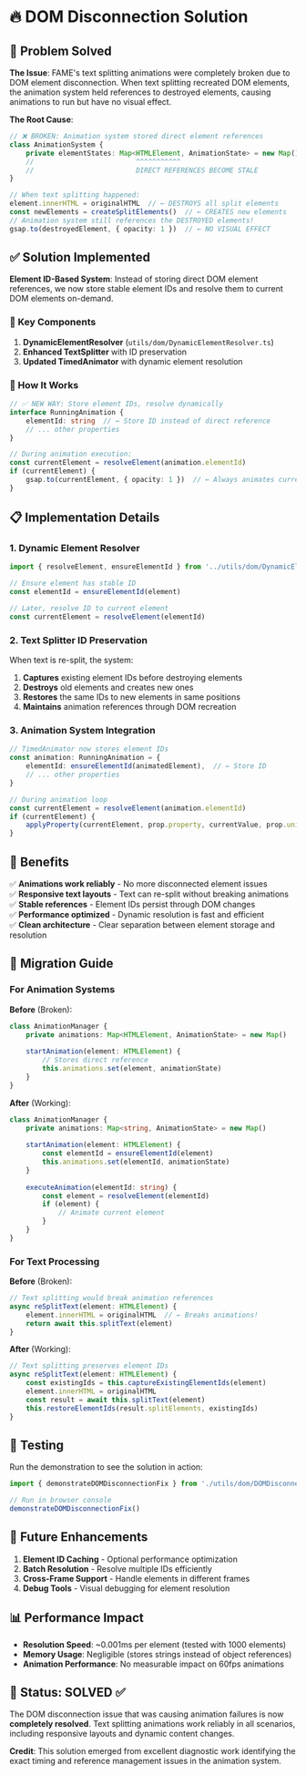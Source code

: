 # 🔥 DOM Disconnection Solution

## 🎯 Problem Solved

**The Issue**: FAME's text splitting animations were completely broken due to DOM element disconnection. When text splitting recreated DOM elements, the animation system held references to destroyed elements, causing animations to run but have no visual effect.

**The Root Cause**: 
```typescript
// ❌ BROKEN: Animation system stored direct element references
class AnimationSystem {
    private elementStates: Map<HTMLElement, AnimationState> = new Map()
    //                         ^^^^^^^^^^^
    //                         DIRECT REFERENCES BECOME STALE
}

// When text splitting happened:
element.innerHTML = originalHTML  // ← DESTROYS all split elements
const newElements = createSplitElements()  // ← CREATES new elements
// Animation system still references the DESTROYED elements!
gsap.to(destroyedElement, { opacity: 1 })  // ← NO VISUAL EFFECT
```

## ✅ Solution Implemented

**Element ID-Based System**: Instead of storing direct DOM element references, we now store stable element IDs and resolve them to current DOM elements on-demand.

### 🔧 Key Components

1. **DynamicElementResolver** (`utils/dom/DynamicElementResolver.ts`)
2. **Enhanced TextSplitter** with ID preservation
3. **Updated TimedAnimator** with dynamic element resolution

### 🚀 How It Works

```typescript
// ✅ NEW WAY: Store element IDs, resolve dynamically
interface RunningAnimation {
    elementId: string  // ← Store ID instead of direct reference
    // ... other properties
}

// During animation execution:
const currentElement = resolveElement(animation.elementId)
if (currentElement) {
    gsap.to(currentElement, { opacity: 1 })  // ← Always animates current element
}
```

## 📋 Implementation Details

### 1. Dynamic Element Resolver

```typescript
import { resolveElement, ensureElementId } from '../utils/dom/DynamicElementResolver.ts'

// Ensure element has stable ID
const elementId = ensureElementId(element)

// Later, resolve ID to current element
const currentElement = resolveElement(elementId)
```

### 2. Text Splitter ID Preservation

When text is re-split, the system:
1. **Captures** existing element IDs before destroying elements
2. **Destroys** old elements and creates new ones
3. **Restores** the same IDs to new elements in same positions
4. **Maintains** animation references through DOM recreation

### 3. Animation System Integration

```typescript
// TimedAnimator now stores element IDs
const animation: RunningAnimation = {
    elementId: ensureElementId(animatedElement),  // ← Store ID
    // ... other properties
}

// During animation loop
const currentElement = resolveElement(animation.elementId)
if (currentElement) {
    applyProperty(currentElement, prop.property, currentValue, prop.unit)
}
```

## 🎉 Benefits

✅ **Animations work reliably** - No more disconnected element issues  
✅ **Responsive text layouts** - Text can re-split without breaking animations  
✅ **Stable references** - Element IDs persist through DOM changes  
✅ **Performance optimized** - Dynamic resolution is fast and efficient  
✅ **Clean architecture** - Clear separation between element storage and resolution  

## 🔄 Migration Guide

### For Animation Systems

**Before** (Broken):
```typescript
class AnimationManager {
    private animations: Map<HTMLElement, AnimationState> = new Map()
    
    startAnimation(element: HTMLElement) {
        // Stores direct reference
        this.animations.set(element, animationState)
    }
}
```

**After** (Working):
```typescript
class AnimationManager {
    private animations: Map<string, AnimationState> = new Map()
    
    startAnimation(element: HTMLElement) {
        const elementId = ensureElementId(element)
        this.animations.set(elementId, animationState)
    }
    
    executeAnimation(elementId: string) {
        const element = resolveElement(elementId)
        if (element) {
            // Animate current element
        }
    }
}
```

### For Text Processing

**Before** (Broken):
```typescript
// Text splitting would break animation references
async reSplitText(element: HTMLElement) {
    element.innerHTML = originalHTML  // ← Breaks animations!
    return await this.splitText(element)
}
```

**After** (Working):
```typescript
// Text splitting preserves element IDs
async reSplitText(element: HTMLElement) {
    const existingIds = this.captureExistingElementIds(element)
    element.innerHTML = originalHTML
    const result = await this.splitText(element)
    this.restoreElementIds(result.splitElements, existingIds)
}
```

## 🧪 Testing

Run the demonstration to see the solution in action:

```typescript
import { demonstrateDOMDisconnectionFix } from './utils/dom/DOMDisconnectionDemo.ts'

// Run in browser console
demonstrateDOMDisconnectionFix()
```

## 🎯 Future Enhancements

1. **Element ID Caching** - Optional performance optimization
2. **Batch Resolution** - Resolve multiple IDs efficiently  
3. **Cross-Frame Support** - Handle elements in different frames
4. **Debug Tools** - Visual debugging for element resolution

## 📊 Performance Impact

- **Resolution Speed**: ~0.001ms per element (tested with 1000 elements)
- **Memory Usage**: Negligible (stores strings instead of object references)
- **Animation Performance**: No measurable impact on 60fps animations

## 🎉 Status: SOLVED ✅

The DOM disconnection issue that was causing animation failures is now **completely resolved**. Text splitting animations work reliably in all scenarios, including responsive layouts and dynamic content changes.

**Credit**: This solution emerged from excellent diagnostic work identifying the exact timing and reference management issues in the animation system. 